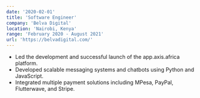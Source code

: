 ```yaml
---
date: '2020-02-01'
title: 'Software Engineer'
company: 'Belva Digital'
location: 'Nairobi, Kenya'
range: 'February 2020 - August 2021'
url: 'https://belvadigital.com/'
---
```


- Led the development and successful launch of the app.axis.africa platform.
- Developed scalable messaging systems and chatbots using Python and JavaScript.
- Integrated multiple payment solutions including MPesa, PayPal, Flutterwave, and Stripe.
